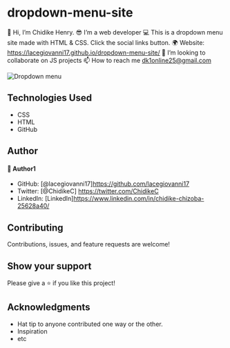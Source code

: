 # dropdown-menu-site
👋 Hi, I’m Chidike Henry.
😎 I’m a web developer 
💻 This is a dropdown menu site made with HTML & CSS. Click the social links button. 
🌍 Website:   https://lacegiovanni17.github.io/dropdown-menu-site/
💞️ I’m looking to collaborate on JS projects 
📫 How to reach me dk1online25@gmail.com

![Dropdown menu](https://user-images.githubusercontent.com/30509335/189762279-181223c1-19cd-41a3-94b7-2367eb64d6d6.PNG)

## Technologies Used
* CSS
* HTML
* GitHub

## Author

#### 👤 Author1
- GitHub: [@lacegiovanni17]https://github.com/lacegiovanni17
- Twitter: [@ChidikeC] https://twitter.com/ChidikeC
- LinkedIn: [LinkedIn]https://www.linkedin.com/in/chidike-chizoba-25628a40/

## Contributing 
Contributions, issues, and feature requests are welcome!

## Show your support
Please give a ⭐️ if you like this project! 

## Acknowledgments
- Hat tip to anyone contributed one way or the other.
- Inspiration
- etc

